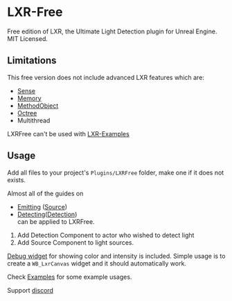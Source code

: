 # LXR-Free
Free edition of LXR, the Ultimate Light Detection plugin for Unreal Engine.<br>
MIT Licensed.

## Limitations
This free version does not include advanced LXR features which are:
- [Sense](https://docs.clusterfact.games/docs/LXR/Guides/Setup/Sensing)
- [Memory](https://docs.clusterfact.games/docs/LXR/Guides/Setup/Memory)
- [MethodObject](https://docs.clusterfact.games/docs/LXR/Guides/Setup/MethodObject)
- [Octree](https://docs.clusterfact.games/docs/LXR/Guides/Setup/Octree)
- Multithread

LXRFree can't be used with [LXR-Examples](https://github.com/zurra/LXR-Examples)

## Usage
Add all files to your project's `Plugins/LXRFree` folder, make one if it does not exists.

Almost all of the guides on 
- [Emitting](https://docs.clusterfact.games/docs/LXR/Guides/Setup/Emitting) ([Source](https://docs.clusterfact.games/docs/LXR/Classes/Source)) 
- [Detecting](https://docs.clusterfact.games/docs/LXR/Guides/Setup/Detecting)([Detection](https://docs.clusterfact.games/docs/LXR/Classes/Detection))
<br> can be applied to LXRFree.

1. Add Detection Component to actor who wished to detect light
2. Add Source Component to light sources.

[Debug widget](https://docs.clusterfact.games/docs/LXR/Guides/Setup/Widget) for showing color and intensity is included.
Simple usage is to create a `WB_LxrCanvas` widget and it should automatically work.

Check [Examples](https://docs.clusterfact.games/docs/LXR/Guides/Examples) for some example usages.

Support [discord](https://discord.gg/aWvgSa9mKd)

